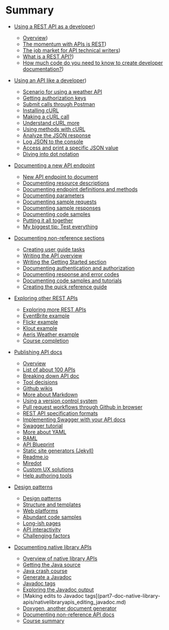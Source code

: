 # Summary

* [Using a REST API as a developer](part1/README.md))
    * [Overview](part1-use-like-developer/docapis_course_overview.md))
    * [The momentum with APIs is REST](part1-use-like-developer/docapis_intro_to_rest_api_doc.md))
    * [The job market for API technical writers](part1-use-like-developer/jobapis_overview.md))
    * [What is a REST API?](part1-use-like-developer/docapis_what-is-a-rest-api.md))
    * [How much code do you need to know to create developer documentation?](part1-use-like-developer/pubapis_learning_to_code.md))

* [Using an API like a developer](part2/README.md))
    * [Scenario for using a weather API](part1-use-like-developer/docapis_scenario_for_using_weather_api.md)
    * [Getting authorization keys](part1-use-like-developer/docapis_get_auth_keys.md)
    * [Submit calls through Postman](part1-use-like-developer/docapis_postman.md)
    * [Installing cURL](part1-use-like-developer/docapis_install_curl.md)
    * [Making a cURL call](part1-use-like-developer/docapis_make_curl_call.md)
    * [Understand cURL more](part1-use-like-developer/docapis_understand_curl.md)
    * [Using methods with cURL](part1-use-like-developer/docapis_curl_with_petstore.md)
    * [Analyze the JSON response](part1-use-like-developer/docapis_analyze_json.md)
    * [Log JSON to the console](part1-use-like-developer/docapis_json_console.md)
    * [Access and print a specific JSON value](part1-use-like-developer/docapis_access_json_values.md)
    * [Diving into dot notation](part1-use-like-developer/docapis_diving_into_dot_notation.md)

* [Documenting a new API endpoint](readme.md)
    * [New API endpoint to document](part2-doc-new-endpoint/docapis_new_endpoint_to_doc.md)
    * [Documenting resource descriptions](part2-doc-new-endpoint/docapis_resource_descriptions.md)
    * [Documenting endpoint definitions and methods](part2-doc-new-endpoint/docapis_doc_endpoint_definitions.md)
    * [Documenting parameters](part2-doc-new-endpoint/docapis_doc_parameters.md)
    * [Documenting sample requests](part2-doc-new-endpoint/docapis_doc_sample_requests.md)
    * [Documenting sample responses](part2-doc-new-endpoint/docapis_doc_sample_responses.md)
    * [Documenting code samples](part2-doc-new-endpoint/docapis_doc_code_samples.md)    
    * [Putting it all together](part2-doc-new-endpoint/docapis_finished_doc_result.md)
    * [My biggest tip: Test everything](/nativelibraryapis_testing.md)

 * [Documenting non-reference sections](readme.md)
    * [Creating user guide tasks](part3-doc-nonref-sections/docapis_create_user_guide.md)
    * [Writing the API overview](part3-doc-nonref-sections/docapis_doc_overview.md)
    * [Writing the Getting Started section](part3-doc-nonref-sections/docapis_doc_getting_started_section.md)
    * [Documenting authentication and authorization](part3-doc-nonref-sections/docapis_more_about_authorization.md)
    * [Documenting response and error codes](part3-doc-nonref-sections/docapis_doc_response_codes.md)
    * [Documenting code samples and tutorials](part3-doc-nonref-sections/docapis_codesamples_bestpractices.md)
    * [Creating the quick reference guide](part3-doc-nonref-sections/docapis_doc_quick_reference.md)

 * [Exploring other REST APIs](readme.md)
    * [Exploring more REST APIs](part4-explore-other-rest-apis/docapis_more_rest_exercises.md)
    * [EventBrite example](part4-explore-other-rest-apis/docapis_eventbrite_example.md)
    * [Flickr example](part4-explore-other-rest-apis/docapis_flickr_example.md)
    * [Klout example](part4-explore-other-rest-apis/docapis_klout_example.md)
    * [Aeris Weather example](part4-explore-other-rest-apis/docapis_aerisweather_example.md)
    * [Course completion](part4-explore-other-rest-apis/docapis_completion.md)

 * [Publishing API docs](readme.md)
    * [Overview](part5-publish-api-docs/pubapis_overview.md)
    * [List of about 100 APIs](part5-publish-api-docs/pubapis_apilist.md)
    * [Breaking down API doc](part5-publish-api-docs/pubapis_api_doc_types.md)
    * [Tool decisions](part5-publish-api-docs/pubapis_tooldecisions.md)
    * [Github wikis](part5-publish-api-docs/pubapis_github_wikis.md)
    * [More about Markdown](part5-publish-api-docs/pubapis_markdown.md)
    * [Using a version control system](part5-publish-api-docs/pubapis_version_control.md)
    * [Pull request workflows through Github in browser](part5-publish-api-docs/pubapis_github_pull_requests.md)
    * [REST API specification formats](part5-publish-api-docs/pubapis_rest_specification_formats.md)
    * [Implementing Swagger with your API docs](part5-publish-api-docs/pubapis_swagger_intro.md)
    * [Swagger tutorial](part5-publish-api-docs/pubapis_swagger.md)
    * [More about YAML](part5-publish-api-docs/pubapis_yaml.md)
    * [RAML](part5-publish-api-docs/pubapis_raml.md)
    * [API Blueprint](part5-publish-api-docs/pubapis_api_blueprint.md)
    * [Static site generators (Jekyll)](part5-publish-api-docs/pubapis_static_site_generators.md)
    * [Readme.io](part5-publish-api-docs/pubapis_readmeio.md)
    * [Miredot](part5-publish-api-docs/pubapis_miredot.md)
    * [Custom UX solutions](part5-publish-api-docs/pubapis_custom_ux.md)
    * [Help authoring tools](part5-publish-api-docs/pubapis_hats.md)

 * [Design patterns](readme.md)
    * [Design patterns](part6-design-patterns/pubapis_design_patterns.md)
    * [Structure and templates](part6-design-patterns/pubapis_structure_and_templates.md)
    * [Web platforms](part6-design-patterns/pubapis_web_platforms.md)
    * [Abundant code samples](part6-design-patterns/pubapis_code_samples.md)
    * [Long-ish pages](part6-design-patterns/pubapis_longish_pages.md)
    * [API interactivity](part6-design-patterns/pubapis_api_interactivity.md)
    * [Challenging factors](part6-design-patterns/pubapis_challenging_factors.md)

* [Documenting native library APIs](readme.md)
    * [Overview of native library APIs](part7-doc-native-library-apis/nativelibraryapis_overview.md)
    * [Getting the Java source](part7-doc-native-library-apis/nativelibraryapis_getting_the_source.md)
    * [Java crash course](part7-doc-native-library-apis/nativelibraryapis_java_crash_course.md)
    * [Generate a Javadoc](part7-doc-native-library-apis/nativelibraryapis_create_javadoc.md)
    * [Javadoc tags](part7-doc-native-library-apis/nativelibraryapis_javadoc_tags.md)
    * [Exploring the Javadoc output](part7-doc-native-library-apis/nativelibraryapis_exploring_javadoc_output.md)
    * [Making edits to Javadoc tags[(part7-doc-native-library-apis/nativelibraryapis_editing_javadoc.md)
    * [Doxygen, another document generator](part7-doc-native-library-apis/nativelibraryapis_doxygen.md)
    * [Documenting non-reference API docs](part7-doc-native-library-apis/nativelibraryapis_nonrefdocs.md)
    * [Course summary](part7-doc-native-library-apis/nativelibraryapis_workshop_summary.md)
